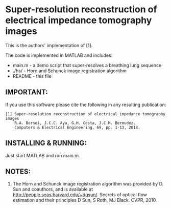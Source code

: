 #  Super-resolution reconstruction of electrical impedance tomography images    #



This is the authors' implementation of [1].

The code is implemented in MATLAB and includes:  
-  main.m   - a demo script that super-resolves a breathing lung sequence  
-  ./hs/    - Horn and Schunck image registration algorithm  
-  README   - this file  



## IMPORTANT:
If you use this software please cite the following in any resulting
publication:

    [1] Super-resolution reconstruction of electrical impedance tomography images
        R.A. Borsoi, J.C.C. Aya, G.H. Costa, J.C.M. Bermudez.
        Computers & Electrical Engineering, 69, pp. 1-13, 2018.
     


## INSTALLING & RUNNING:
Just start MATLAB and run main.m.


## NOTES:
1.  The Horn and Schunck image registration algorithm was provided by D. Sun and coauthors,
    and is available at http://people.seas.harvard.edu/~dqsun/.
    Secrets of optical flow estimation and their principles
    D Sun, S Roth, MJ Black. CVPR, 2010. 



